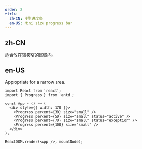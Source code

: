 ```yaml
---
order: 2
title:
  zh-CN: 小型进度条
  en-US: Mini size progress bar
---
```


## zh-CN

适合放在较狭窄的区域内。

## en-US

Appropriate for a narrow area.

```tsx
import React from 'react';
import { Progress } from 'antd';

const App = () => (
  <div style={{ width: 170 }}>
    <Progress percent={30} size="small" />
    <Progress percent={50} size="small" status="active" />
    <Progress percent={70} size="small" status="exception" />
    <Progress percent={100} size="small" />
  </div>
);

ReactDOM.render(<App />, mountNode);
```
